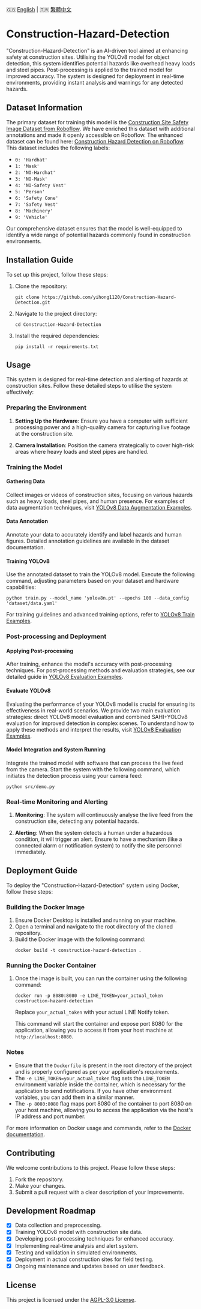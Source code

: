 🇬🇧 [English](./README.md) | 🇹🇼 [繁體中文](./README-zh-tw.md)

# Construction-Hazard-Detection

"Construction-Hazard-Detection" is an AI-driven tool aimed at enhancing safety at construction sites. Utilising the YOLOv8 model for object detection, this system identifies potential hazards like overhead heavy loads and steel pipes. Post-processing is applied to the trained model for improved accuracy. The system is designed for deployment in real-time environments, providing instant analysis and warnings for any detected hazards.

## Dataset Information
The primary dataset for training this model is the [Construction Site Safety Image Dataset from Roboflow](https://www.kaggle.com/datasets/snehilsanyal/construction-site-safety-image-dataset-roboflow/data). We have enriched this dataset with additional annotations and made it openly accessible on Roboflow. The enhanced dataset can be found here: [Construction Hazard Detection on Roboflow](https://universe.roboflow.com/side-projects/construction-hazard-detection). This dataset includes the following labels:

- `0: 'Hardhat'`
- `1: 'Mask'`
- `2: 'NO-Hardhat'`
- `3: 'NO-Mask'`
- `4: 'NO-Safety Vest'`
- `5: 'Person'`
- `6: 'Safety Cone'`
- `7: 'Safety Vest'`
- `8: 'Machinery'`
- `9: 'Vehicle'`

Our comprehensive dataset ensures that the model is well-equipped to identify a wide range of potential hazards commonly found in construction environments.

## Installation Guide
To set up this project, follow these steps:
1. Clone the repository:
   ```
   git clone https://github.com/yihong1120/Construction-Hazard-Detection.git
   ```
2. Navigate to the project directory:
   ```
   cd Construction-Hazard-Detection
   ```
3. Install the required dependencies:
   ```
   pip install -r requirements.txt
   ```

## Usage

This system is designed for real-time detection and alerting of hazards at construction sites. Follow these detailed steps to utilise the system effectively:

### Preparing the Environment
1. **Setting Up the Hardware**: Ensure you have a computer with sufficient processing power and a high-quality camera for capturing live footage at the construction site.

2. **Camera Installation**: Position the camera strategically to cover high-risk areas where heavy loads and steel pipes are handled.

### Training the Model

#### Gathering Data
Collect images or videos of construction sites, focusing on various hazards such as heavy loads, steel pipes, and human presence. For examples of data augmentation techniques, visit [YOLOv8 Data Augmentation Examples](examples/YOLOv8-Data-Augmentation).

#### Data Annotation
Annotate your data to accurately identify and label hazards and human figures. Detailed annotation guidelines are available in the dataset documentation.

#### Training YOLOv8
Use the annotated dataset to train the YOLOv8 model. Execute the following command, adjusting parameters based on your dataset and hardware capabilities:
```
python train.py --model_name 'yolov8n.pt' --epochs 100 --data_config 'dataset/data.yaml'
```
For training guidelines and advanced training options, refer to [YOLOv8 Train Examples](examples/YOLOv8-Train).

### Post-processing and Deployment

#### Applying Post-processing
After training, enhance the model's accuracy with post-processing techniques. For post-processing methods and evaluation strategies, see our detailed guide in [YOLOv8 Evaluation Examples](examples/YOLOv8-Evaluation).

#### Evaluate YOLOv8
Evaluating the performance of your YOLOv8 model is crucial for ensuring its effectiveness in real-world scenarios. We provide two main evaluation strategies: direct YOLOv8 model evaluation and combined SAHI+YOLOv8 evaluation for improved detection in complex scenes. To understand how to apply these methods and interpret the results, visit [YOLOv8 Evaluation Examples](examples/YOLOv8-Evaluation).

#### Model Integration and System Running
Integrate the trained model with software that can process the live feed from the camera. Start the system with the following command, which initiates the detection process using your camera feed:
```
python src/demo.py
```

### Real-time Monitoring and Alerting
1. **Monitoring**: The system will continuously analyse the live feed from the construction site, detecting any potential hazards.

2. **Alerting**: When the system detects a human under a hazardous condition, it will trigger an alert. Ensure to have a mechanism (like a connected alarm or notification system) to notify the site personnel immediately.

## Deployment Guide

To deploy the "Construction-Hazard-Detection" system using Docker, follow these steps:

### Building the Docker Image
1. Ensure Docker Desktop is installed and running on your machine.
2. Open a terminal and navigate to the root directory of the cloned repository.
3. Build the Docker image with the following command:
   ```
   docker build -t construction-hazard-detection .
   ```

### Running the Docker Container
1. Once the image is built, you can run the container using the following command:
   ```
   docker run -p 8080:8080 -e LINE_TOKEN=your_actual_token construction-hazard-detection
   ```
   Replace `your_actual_token` with your actual LINE Notify token.

   This command will start the container and expose port 8080 for the application, allowing you to access it from your host machine at `http://localhost:8080`.

### Notes
- Ensure that the `Dockerfile` is present in the root directory of the project and is properly configured as per your application's requirements.
- The `-e LINE_TOKEN=your_actual_token` flag sets the `LINE_TOKEN` environment variable inside the container, which is necessary for the application to send notifications. If you have other environment variables, you can add them in a similar manner.
- The `-p 8080:8080` flag maps port 8080 of the container to port 8080 on your host machine, allowing you to access the application via the host's IP address and port number.

For more information on Docker usage and commands, refer to the [Docker documentation](https://docs.docker.com/).

## Contributing
We welcome contributions to this project. Please follow these steps:
1. Fork the repository.
2. Make your changes.
3. Submit a pull request with a clear description of your improvements.

## Development Roadmap
- [x] Data collection and preprocessing.
- [x] Training YOLOv8 model with construction site data.
- [x] Developing post-processing techniques for enhanced accuracy.
- [x] Implementing real-time analysis and alert system.
- [x] Testing and validation in simulated environments.
- [x] Deployment in actual construction sites for field testing.
- [x] Ongoing maintenance and updates based on user feedback.

## License
This project is licensed under the [AGPL-3.0 License](LICENSE.md).

